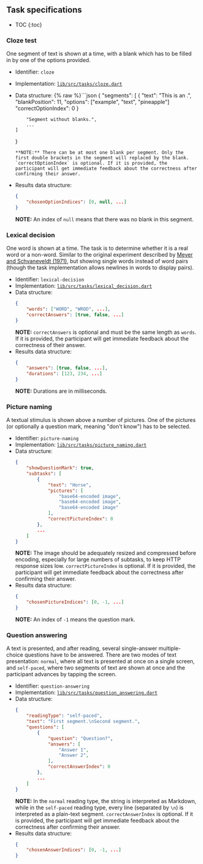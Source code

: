 ## Task specifications

- TOC
{:toc}

### Cloze test

One segment of text is shown at a time, with a blank which has to be filled in by one of the options provided.

- Identifier: `cloze`
- Implementation: [`lib/src/tasks/cloze.dart`](https://github.com/saeub/okra/blob/master/lib/src/tasks/cloze.dart)
- Data structure:
  {% raw %}```json
  {
      "segments": [
          {
              "text": "This is an .",
              "blankPosition": 11,
              "options": ["example", "text", "pineapple"]
              "correctOptionIndex": 0
          }
          
          "Segment without blanks.",
          ...
      ]
  }
  ```{% endraw %}
  **NOTE:** There can be at most one blank per segment. Only the first double brackets in the segment will replaced by the blank. `correctOptionIndex` is optional. If it is provided, the participant will get immediate feedback about the correctness after confirming their answer.
- Results data structure:
  ```json
  {
      "chosenOptionIndices": [0, null, ...]
  }
  ```
  **NOTE:** An index of `null` means that there was no blank in this segment.

### Lexical decision

One word is shown at a time. The task is to determine whether it is a real word or a non-word. Similar to the original experiment described by [Meyer and Schvaneveldt (1971)](https://psycnet.apa.org/record/1972-04123-001), but showing single words instead of word pairs (though the task implementation allows newlines in words to display pairs).

- Identifier: `lexical-decision`
- Implementation: [`lib/src/tasks/lexical_decision.dart`](https://github.com/saeub/okra/blob/master/lib/src/tasks/lexical_decision.dart)
- Data structure:
  ```json
  {
      "words": ["WORD", "WROD", ...],
      "correctAnswers": [true, false, ...]
  }
  ```
  **NOTE:** `correctAnswers` is optional and must be the same length as `words`. If it is provided, the participant will get immediate feedback about the correctness of their answer.
- Results data structure:
  ```json
  {
      "answers": [true, false, ...],
      "durations": [123, 234, ...]
  }
  ```
  **NOTE:** Durations are in milliseconds.

### Picture naming

A textual stimulus is shown above a number of pictures. One of the pictures (or optionally a question mark, meaning "don't know") has to be selected.

- Identifier: `picture-naming`
- Implementation: [`lib/src/tasks/picture_naming.dart`](https://github.com/saeub/okra/blob/master/lib/src/tasks/picture_naming.dart)
- Data structure:
  ```json
  {
      "showQuestionMark": true,
      "subtasks": [
          {
              "text": "Horse",
              "pictures": [
                  "base64-encoded image",
                  "base64-encoded image",
                  "base64-encoded image"
              ],
              "correctPictureIndex": 0
          },
          ...
      ]
  }
  ```
  **NOTE:** The image should be adequately resized and compressed before encoding, especially for large numbers of subtasks, to keep HTTP response sizes low. `correctPictureIndex` is optional. If it is provided, the participant will get immediate feedback about the correctness after confirming their answer.
- Results data structure:
  ```json
  {
      "chosenPictureIndices": [0, -1, ...]
  }
  ```
  **NOTE:** An index of `-1` means the question mark.

### Question answering

A text is presented, and after reading, several single-answer multiple-choice questions have to be answered. There are two modes of text presentation: `normal`, where all text is presented at once on a single screen, and `self-paced`, where two segments of text are shown at once and the participant advances by tapping the screen.

- Identifier: `question-answering`
- Implementation: [`lib/src/tasks/question_answering.dart`](https://github.com/saeub/okra/blob/master/lib/src/tasks/question_answering.dart)
- Data structure:
  ```json
  {
      "readingType": "self-paced",
      "text": "First segment.\nSecond segment.",
      "questions": [
          {
              "question": "Question?",
              "answers": [
                  "Answer 1",
                  "Answer 2",
              ],
              "correctAnswerIndex": 0
          },
          ...
      ]
  }
  ```
  **NOTE:** In the `normal` reading type, the string is interpreted as Markdown, while in the `self-paced` reading type, every line (separated by `\n`) is interpreted as a plain-text segment. `correctAnswerIndex` is optional. If it is provided, the participant will get immediate feedback about the correctness after confirming their answer.
- Results data structure:
  ```json
  {
      "chosenAnswerIndices": [0, -1, ...]
  }
  ```
